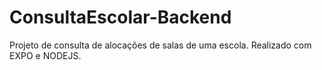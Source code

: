 # ConsultaEscolar-Backend
Projeto de consulta de alocações de salas de uma escola. Realizado com EXPO e NODEJS.
